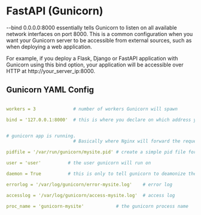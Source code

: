 # FastAPI (Gunicorn)

--bind 0.0.0.0:8000 essentially tells Gunicorn to listen on all available network interfaces on port 8000. This is a common configuration when you want your Gunicorn server to be accessible from external sources, such as when deploying a web application.

For example, if you deploy a Flask, Django or FastAPI application with Gunicorn using this bind option, your application will be accessible over HTTP at http://your_server_ip:8000.



## Gunicorn YAML Config

```yaml

workers = 3              # number of workers Gunicorn will spawn 

bind = '127.0.0.1:8000'  # this is where you declare on which address your 


# gunicorn app is running.
                         # Basically where Nginx will forward the request to

pidfile = '/var/run/gunicorn/mysite.pid' # create a simple pid file for gunicorn. 

user = 'user'          # the user gunicorn will run on

daemon = True          # this is only to tell gunicorn to deamonize the server process

errorlog = '/var/log/gunicorn/error-mysite.log'    # error log

accesslog = '/var/log/gunicorn/access-mysite.log'  # access log

proc_name = 'gunicorn-mysite'            # the gunicorn process name
```